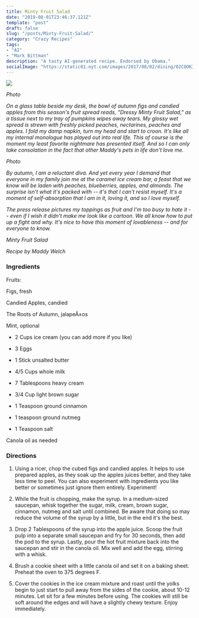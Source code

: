 ```yaml
---
title: Minty Fruit Salad
date: "2019-08-01T23:46:37.121Z"
template: "post"
draft: false
slug: "/posts/Minty-Fruit-Salad/"
category: "Crazy Recipes"
tags:
- "AI"
- "Mark Bittman"
description: "A tasty AI-generated recipe. Endorsed by Obama."
socialImage: "https://static01.nyt.com/images/2017/08/02/dining/02COOKING_FRUITSALAD1/02COOKING_FRUITSALAD1-videoSixteenByNineJumbo1600.jpg"
---
```


![](https://static01.nyt.com/images/2017/08/02/dining/02COOKING_FRUITSALAD1/02COOKING_FRUITSALAD1-videoSixteenByNineJumbo1600.jpg)

*Photo*

*On a glass table beside my desk, the bowl of autumn figs and candied apples from this season's fruit spread reads, "Dressy Minty Fruit Salad," as a tissue next to my tray of pumpkins wipes away tears. My glossy wet spread is strewn with freshly picked peaches, nectarines, peaches and apples. I fold my damp napkin, turn my head and start to croon. It's like all my internal monologue has played out into real life. This of course is the moment my least favorite nightmare has presented itself. And so I can only take consolation in the fact that other Maddy's pets in life don't love me.*

*Photo*

*By autumn, I am a reluctant diva. And yet every year I demand that everyone in my family join me at the caramel ice cream bar, a feast that we know will be laden with peaches, blueberries, apples, and almonds. The surprise isn't what it's packed with -- it's that I can't resist myself. It's a moment of self-absorption that I am in it, loving it, and so I love myself.*

*The press release pictures my toppings as fruit and I'm too busy to hate it -- even if I wish it didn't make me look like a cartoon. We all know how to put up a fight and why. It's nice to have this moment of lovableness -- and for everyone to know.*

*Minty Fruit Salad*

*Recipe by Maddy Welch*
### Ingredients

Fruits:

Figs, fresh

Candied Apples, candied

The Roots of Autumn, jalapeÃ±os

Mint, optional

* 2 Cups ice cream (you can add more if you like)

* 3 Eggs

* 1 Stick unsalted butter

* 4/5 Cups whole milk

* 7 Tablespoons heavy cream

* 3/4 Cup light brown sugar

* 1 Teaspoon ground cinnamon

* 1 teaspoon ground nutmeg

* 1 Teaspoon salt

Canola oil as needed
### Directions

1. Using a ricer, chop the cubed figs and candied apples. It helps to use prepared apples, as they soak up the apples juices better, and they take less time to peel. You can also experiment with ingredients you like better or sometimes just ignore them entirely. Experiment!

1. While the fruit is chopping, make the syrup. In a medium-sized saucepan, whisk together the sugar, milk, cream, brown sugar, cinnamon, nutmeg and salt until combined. Be aware that doing so may reduce the volume of the syrup by a little, but in the end it's the best.

1. Drop 2 Tablespoons of the syrup into the apple juice. Scoop the fruit pulp into a separate small saucepan and fry for 30 seconds, then add the pod to the syrup. Lastly, pour the hot fruit mixture back into the saucepan and stir in the canola oil. Mix well and add the egg, stirring with a whisk.

1. Brush a cookie sheet with a little canola oil and set it on a baking sheet. Preheat the oven to 375 degrees F.

1. Cover the cookies in the ice cream mixture and roast until the yolks begin to just start to pull away from the sides of the cookie, about 10-12 minutes. Let sit for a few minutes before using. The cookies will still be soft around the edges and will have a slightly chewy texture. Enjoy immediately.

